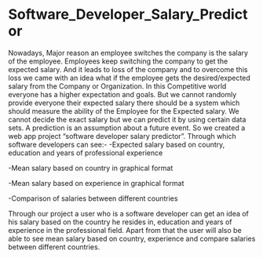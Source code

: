 # Software_Developer_Salary_Predictor
Nowadays, Major reason an employee switches the company is the salary of the employee. 
Employees keep switching the company to get the expected salary. 
And it leads to loss of the company and to overcome this loss we came with an idea what 
if the employee gets the desired/expected salary from the Company or Organization. 
In this Competitive world everyone has a higher expectation and goals. 
But we cannot randomly provide everyone their expected salary there should be a system which should measure the ability of the Employee for the Expected salary.
We cannot decide the exact salary but we can predict it by using certain data sets. 
A prediction is an assumption about a future event. 
So we created a web app project “software developer salary predictor”. 
Through which software developers can see:-
-Expected salary based on country, education and years of professional experience

-Mean salary based on country in graphical format

-Mean salary based on experience in graphical format

-Comparison of salaries between different countries

Through our project a user who is a software developer can get an idea of his salary based on 
the country he resides in, education and years of experience in the professional field.
Apart from that the user will also be able to see mean salary based on country, 
experience and compare salaries between different countries.
